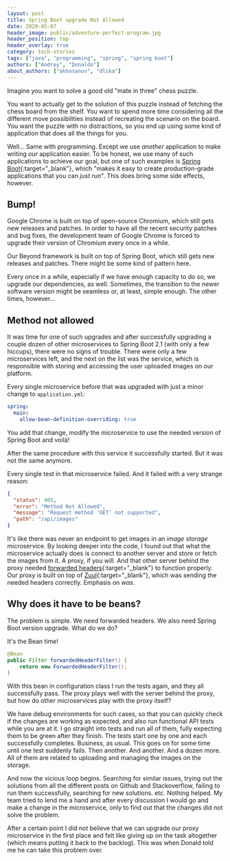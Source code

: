 ```yaml
---
layout: post
title: Spring Boot upgrade Not Allowed
date: 2020-05-07
header_image: public/adventure-perfect-program.jpg
header_position: top
header_overlay: true
category: tech-stories
tags: ["java", "programming", "spring", "spring boot"]
authors: ["Andrey", "Donaldo"]
about_authors: ["akhasanov", "dlika"]
---
```


Imagine you want to solve a good old "mate in three" chess puzzle.

You want to actually get to the solution of this puzzle instead of fetching the chess board from the shelf.
You want to spend more time considering all the different move possibilities instead of recreating the scenario on the board.
You want the puzzle with no distractions, so you end up using some kind of application that does all the things for you.

Well...
Same with programming.
Except we use *another* application to make writing *our* application easier.
To be honest, we use many of such applications to achieve our goal, but one of such examples is [Spring Boot](https://spring.io/projects/spring-boot){:target="_blank"}, which "makes it easy to create production-grade applications that you can *just run*".
This does bring some side effects, however.

## Bump!
Google Chrome is built on top of open-source Chromium, which still gets new releases and patches.
In order to have all the recent security patches and bug fixes, the development team of Google Chrome is forced to upgrade their version of Chromium every once in a while.

Our Beyond framework is built on top of Spring Boot, which still gets new releases and patches.
There might be some kind of pattern here.

Every once in a while, especially if we have enough capacity to do so, we upgrade our dependencies, as well.
Sometimes, the transition to the newer software version might be seamless or, at least, simple enough.
The other times, however...

## Method not allowed
It was time for one of such upgrades and after successfully upgrading a couple dozen of other microservices to Spring Boot 2.1 (with only a few hiccups), there were no signs of trouble.
There were only a few microservices left, and the next on the list was the service, which is responsible with storing and accessing the user uploaded images on our platform.

Every single microservice before that was upgraded with just a minor change to `application.yml`:
```yaml
spring:
  main:
    allow-bean-definition-overriding: true
```
You add that change, modify the microservice to use the needed version of Spring Boot and voilà!

After the same procedure with this service it successfully started.
But it was not the same anymore.

Every single test in that microservice failed.
And it failed with a very strange reason:
```json
{
  "status": 405,
  "error": "Method Not Allowed",
  "message": "Request method 'GET' not supported",
  "path": "/api/images"
}
```
It's like there was never an endpoint to get images in an *image storage* microservice.
By looking deeper into the code, I found out that what the microservice actually does is connect to another server and store or fetch the images from it.
A proxy, if you will.
And that other server behind the proxy needed [forwarded headers](https://developer.mozilla.org/en-US/docs/Web/HTTP/Headers/Forwarded){:target="_blank"} to function properly.
Our proxy is built on top of [Zuul](https://github.com/Netflix/zuul){:target="_blank"}, which was sending the needed headers correctly.
Emphasis on *was*.

## Why does it have to be beans?
The problem is simple.
We need forwarded headers.
We also need Spring Boot version upgrade.
What do we do?

It's the Bean time!
```java
@Bean
public Filter forwardedHeaderFilter() {
    return new ForwardedHeaderFilter();
}
```

With this bean in configuration class I run the tests again, and they all successfully pass.
The proxy plays well with the server behind the proxy, but how do other microservices play with the proxy itself?

We have debug environments for such cases, so that you can quickly check if the changes are working as expected, and also run functional API tests while you are at it.
I go straight into tests and run all of them, fully expecting them to be green after they finish.
The tests start one by one and each successfully completes.
Business, as usual.
This goes on for some time until one test suddenly fails.
Then another.
And another.
And a dozen more.
All of them are related to uploading and managing the images on the storage.

And now the vicious loop begins.
Searching for similar issues, trying out the solutions from all the different posts on Github and Stackoverflow, failing to run them successfully, searching for new solutions. etc.
Nothing helped.
My team tried to lend me a hand and after every discussion I would go and make a change in the microservice, only to find out that the changes did not solve the problem.

After a certain point I did not believe that we can upgrade our proxy microservice in the first place and felt like giving up on the task altogether (which means putting it back to the backlog).
This was when Donald told me he can take this problem over.
